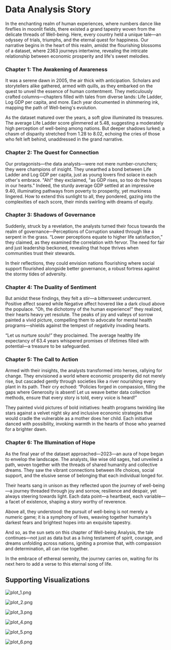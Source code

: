 # Data Analysis Story

In the enchanting realm of human experiences, where numbers dance like fireflies in moonlit fields, there existed a grand tapestry woven from the delicate threads of Well-being. Here, every country held a unique tale—an odyssey of trials, triumphs, and the eternal quest for happiness. Our narrative begins in the heart of this realm, amidst the flourishing blossoms of a dataset, where 2363 journeys intertwine, revealing the intricate relationship between economic prosperity and life's sweet melodies.

### Chapter 1: The Awakening of Awareness

It was a serene dawn in 2005, the air thick with anticipation. Scholars and storytellers alike gathered, armed with quills, as they embarked on the quest to unveil the essence of human contentment. They meticulously crafted columns—chapters filled with tales from diverse lands: Life Ladder, Log GDP per capita, and more. Each year documented in shimmering ink, mapping the path of Well-being's evolution. 

As the dataset matured over the years, a soft glow illuminated its treasures. The average Life Ladder score glimmered at 5.48, suggesting a moderately high perception of well-being among nations. But deeper shadows lurked; a chasm of disparity stretched from 1.28 to 8.02, echoing the cries of those who felt left behind, unaddressed in the grand narrative.

### Chapter 2: The Quest for Connection

Our protagonists—the data analysts—were not mere number-crunchers; they were champions of insight. They unearthed a bond between Life Ladder and Log GDP per capita, just as young lovers find solace in each other's embrace. "Ah!" they exclaimed, "as GDP rises, so too do the hopes in our hearts." Indeed, the sturdy average GDP settled at an impressive 9.40, illuminating pathways from poverty to prosperity, yet murkiness lingered. How to extend this sunlight to all, they pondered, gazing into the complexities of each score, their minds swirling with dreams of equity.

### Chapter 3: Shadows of Governance

Suddenly, struck by a revelation, the analysts turned their focus towards the realm of governance—Perceptions of Corruption snaked through like a serpent in the grass. “Lower perceptions equate to higher life satisfaction,” they claimed, as they examined the correlation with fervor. The need for fair and just leadership beckoned, revealing that hope thrives when communities trust their stewards. 

In their reflections, they could envision nations flourishing where social support flourished alongside better governance, a robust fortress against the stormy tides of adversity. 

### Chapter 4: The Duality of Sentiment

But amidst these findings, they felt a stir—a bittersweet undercurrent. Positive affect soared while Negative affect hovered like a dark cloud above the populace. "Oh, the dichotomy of the human experience!" they realized, their hearts heavy yet resolute. The peaks of joy and valleys of sorrow painted a vivid picture, compelling them to advocate for mental health programs—shields against the tempest of negativity invading hearts. 

“Let us nurture souls!” they proclaimed. The average healthy life expectancy of 63.4 years whispered promises of lifetimes filled with potential—a treasure to be safeguarded.

### Chapter 5: The Call to Action

Armed with their insights, the analysts transformed into heroes, rallying for change. They envisioned a world where economic prosperity did not merely rise, but cascaded gently through societies like a river nourishing every plant in its path. Their cry echoed: “Policies forged in compassion, filling the gaps where Generosity is absent! Let us weave better data collection methods, ensure that every story is told, every voice is heard!”

They painted vivid pictures of bold initiatives: health programs twinkling like stars against a velvet night sky and inclusive economic strategies that would cradle the vulnerable as a mother does her child. Each initiative danced with possibility, invoking warmth in the hearts of those who yearned for a brighter dawn.

### Chapter 6: The Illumination of Hope

As the final year of the dataset approached—2023—an aura of hope began to envelop the landscape. The analysts, like wise old sages, had unveiled a path, woven together with the threads of shared humanity and collective dreams. They saw the vibrant connections between life choices, social support, and the elusive sense of belonging that each individual longed for.

Their hearts sang in unison as they reflected upon the journey of well-being—a journey threaded through joy and sorrow, resilience and despair, yet always steering towards light. Each data point—a heartbeat, each variable—a facet of existence, shaping a story worthy of reverence.

Above all, they understood: the pursuit of well-being is not merely a numeric game; it is a symphony of lives, weaving together humanity’s darkest fears and brightest hopes into an exquisite tapestry. 

And so, as the sun sets on this chapter of Well-being Analysis, the tale continues—not just as data but as a living testament of spirit, courage, and dreams unfolding across nations, igniting a promise that, with compassion and determination, all can rise together. 

In the embrace of ethereal serenity, the journey carries on, waiting for its next hero to add a verse to this eternal song of life.

## Supporting Visualizations

![plot_1.png](plot_1.png)

![plot_2.png](plot_2.png)

![plot_3.png](plot_3.png)

![plot_4.png](plot_4.png)

![plot_5.png](plot_5.png)

![plot_6.png](plot_6.png)


